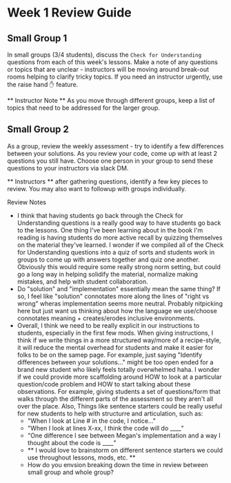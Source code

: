 # Week 1 Review Guide

## Small Group 1
In small groups (3/4 students), discuss the `Check for Understanding` questions from each of this week's lessons.  Make a note of any questions or topics that are unclear - instructors will be moving around break-out rooms helping to clarify tricky topics.  If you need an instructor urgently, use the raise hand ✋ feature.

** Instructor Note **
As you move through different groups, keep a list of topics that need to be addressed for the larger group.

## Small Group 2
As a group, review the weekly assessment - try to identify a few differences between your solutions.  As you review your code, come up with at least 2 questions you still have.  Choose one person in your group to send these questions to your instructors via slack DM.

** Instructors ** after gathering questions, identify a few key pieces to review.  You may also want to followup with groups individually.

Review Notes
- I think that having students go back through the Check for Understanding questions is a really good way to have students go back to the lessons. One thing I've been learning about in the book I'm reading is having students do more active recall by quizzing themselves on the material they've learned. I wonder if we compiled all of the Check for Understanding questions into a quiz of sorts and students work in groups to come up with answers together and quiz one another. Obviously this would require some really strong norm setting, but could go a long way in helping solidify the material, normalize making mistakes, and help with student collaboration.
- Do "solution" and "implementation" essentially mean the same thing? If so, I feel like "solution" connotates more along the lines of "right vs wrong" wheras implementation seems more neutral. Probably nitpicking here but just want us thinking about how the language we use/choose connotates meaning + creates/erodes inclusive environments. 
- Overall, I think we need to be really explicit in our instructions to students, especially in the first few mods. When giving instructions, I think if we write things in a more structured way/more of a recipe-style, it will reduce the mental overhead for students and make it easier for folks to be on the samep page. For example, just saying "Identify differences between your solutions..." might be too open ended for a brand new student who likely feels totally overwhelmed haha. I wonder if we could provide more scaffolding around HOW to look at a particular question/code problem and HOW to start talking about these observations. For example, giving students a set of questions/form that walks through the different parts of the assessment so they aren't all over the place. Also,  Things like sentence starters could be really useful for new students to help with structurre and articulation, such as:
  - "When I look at Line # in the code, I notice..."
  - "When I look at lines X-xx, I think the code will do ____"
  - "One difference I see between Megan's implementation and a way I thought about the code is ____"
  - ** I would love to brainstorm on different sentence starters we could use throughout lessons, mods, etc. **
  - How do you envsion breaking down the time in review between small group and whole group?